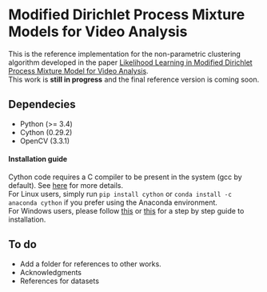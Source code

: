 # Modified Dirichlet Process Mixture Models for Video Analysis
This is the reference implementation for the non-parametric clustering algorithm developed in the paper [Likelihood Learning in Modified Dirichlet Process Mixture Model for Video Analysis](https://www.sciencedirect.com/science/article/abs/pii/S0167865519302557).  
This work is **still in progress** and the final reference version is coming soon. 

## Dependecies
- Python (>= 3.4)
- Cython (0.29.2)
- OpenCV (3.3.1)

#### Installation guide
Cython code requires a C compiler to be present in the system (gcc by default). See [here](https://cython.readthedocs.io/en/latest/src/quickstart/install.html) for more details.  
For Linux users, simply run `pip install cython` or `conda install -c anaconda cython` if you prefer using the Anaconda environment.  
For Windows users, please follow [this](https://github.com/cython/cython/wiki/InstallingOnWindows) or [this](https://stackoverflow.com/questions/52864588/how-to-install-cython-an-anaconda-64-bits-with-windows-10) for a step by step guide to installation.

## To do
- Add a folder for references to other works.
- Acknowledgments
- References for datasets
